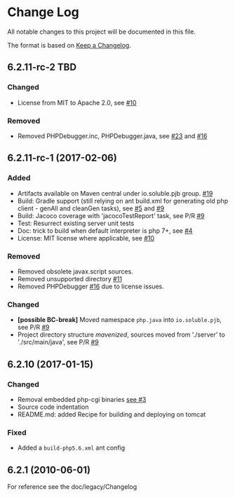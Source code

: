 # Change Log
All notable changes to this project will be documented in this file.

The format is based on [Keep a Changelog](http://keepachangelog.com/).

## 6.2.11-rc-2 TBD

### Changed

- License from MIT to Apache 2.0, see [#10](https://github.com/belgattitude/php-java-bridge/issues/10)

### Removed

- Removed PHPDebugger.inc, PHPDebugger.java, see [#23](https://github.com/belgattitude/php-java-bridge/issues/23) and [#16](https://github.com/belgattitude/php-java-bridge/issues/16)


## 6.2.11-rc-1 (2017-02-06)

### Added

- Artifacts available on Maven central under io.soluble.pjb group. [#19](https://github.com/belgattitude/php-java-bridge/issues/19)
- Build: Gradle support (still relying on ant build.xml for generating old php client - genAll and cleanGen tasks), see [#5](https://github.com/belgattitude/php-java-bridge/issues/5) and [#9](https://github.com/belgattitude/php-java-bridge/pull/9)
- Build: Jacoco coverage with 'jacocoTestReport' task, see P/R [#9](https://github.com/belgattitude/php-java-bridge/pull/9)
- Test: Resurrect existing server unit tests
- Doc: trick to build when default interpreter is php 7+, see [#4](https://github.com/belgattitude/php-java-bridge/issues/4)
- License: MIT license where applicable, see [#10](https://github.com/belgattitude/php-java-bridge/issues/10) 

### Removed

- Removed obsolete javax.script sources. 
- Removed unsupported directory [#11](https://github.com/belgattitude/php-java-bridge/issues/11)
- Removed PHPDebugger [#16](https://github.com/belgattitude/php-java-bridge/issues/16) due to license issues.

### Changed

- **[possible BC-break]** Moved namespace `php.java` into `io.soluble.pjb`, see P/R [#9](https://github.com/belgattitude/php-java-bridge/pull/9)
- Project directory structure _mavenized_, sources moved from './server' to './src/main/java', see P/R [#9](https://github.com/belgattitude/php-java-bridge/pull/9)
  

## 6.2.10 (2017-01-15)
   
### Changed

- Removal embedded php-cgi binaries [see #3](https://github.com/belgattitude/php-java-bridge/issues/3)
- Source code indentation
- README.md: added Recipe for building and deploying on tomcat

### Fixed
 
- Added a `build-php5.6.xml` ant config 


## 6.2.1 (2010-06-01)

For reference see the doc/legacy/Changelog
